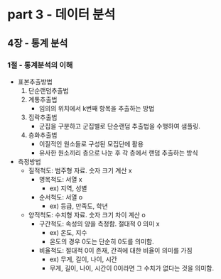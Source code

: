 # part 3 - 데이터 분석

## 4장 - 통계 분석

### 1절 - 통계분석의 이해

- 표본추출방법
  1. 단순랜덤추출법
  2. 계통추출법
     - 임의의 위치에서 k번째 항목을 추출하는 방법
  3. 집락추출법
     - 군집을 구분하고 군집별로 단순랜덤 추출법을 수행하여 샘플링.
  4. 층화추출법
     - 이질적인 원소들로 구성된 모집단에 활용
     - 유사한 원소끼리 층으로 나눈 후 각 층에서 랜덤 추출하는 방식
- 측정방법
  - 질적척도: 범주형 자료. 숫자 크기 계산 x
    - 명목척도: 서열 x
      - ex) 지역, 성별
    - 순서척도: 서열 o
      - ex) 등급, 만족도, 학년
  - 양적척도: 수치형 자료. 숫자 크기 차이 계산 o
    - 구간척도: 속성의 양을 측정함. 절대적 0 의미 x
      - ex) 온도, 지수
      - 온도의 경우 0도는 단순히 0도를 의미함.
    - 비율척도: 절대적 0이 존재, 간격에 대한 비율이 의미를 가짐
      - ex) 무게, 길이, 나이, 시간
      - 무게, 길이, 나이, 시간이 0이라면 그 수치가 없다는 것을 의미함.
